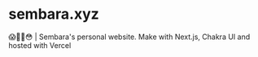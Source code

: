 # sembara.xyz

😱🥵🥶😳 | Sembara's personal website. Make with Next.js, Chakra UI and hosted with Vercel
